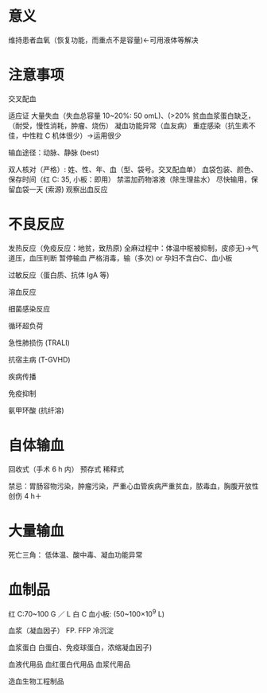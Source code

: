 # 意义
维持患者血氧（恢复功能，而重点不是容量)←可用液体等解决

# 注意事项
交叉配血

适应证
大量失血（失血总容量 10~20%: 50 omL)、(>20%
贫血血浆蛋白缺乏，（耐受，慢性消耗，肿瘤、烧伤）
凝血功能异常（血友病）
重症感染（抗生素不佳，中性粒 C 机体很少）→运用很少

输血途径：动脉、静脉 (best)

双人核对（严格）: 姓、性、年、血（型、袋号。交叉配血单）
血袋包装、颜色、保存时间（红 C: 35, 小板：即用）
禁滥加药物溶液（除生理盐水）
尽快输用，保留血袋一天 (索源)
观察出血反应

# 不良反应
发热反应（免疫反应：地贫，致热原) 
全麻过程中：体温中枢被抑制，皮疹无)→气道压，血压判断
暂停输血
严格消毒，输（多次) or 孕妇不含白C、血小板

过敏反应（蛋白质、抗体 IgA 等)

溶血反应

细菌感染反应

循环超负荷

急性肺损伤 (TRALI)

抗宿主病 (T-GVHD)

疾病传播

免疫抑制


氨甲环酸 (抗纤溶) 

# 自体输血
回收式（手术 6 h 内）
预存式
稀释式

禁忌：胃肠容物污染，肿瘤污染，严重心血管疾病严重贫血，脓毒血，胸腹开放性创伤 4 h＋

# 大量输血
死亡三角：
低体温、酸中毒、凝血功能异常

# 血制品
红 C:70~100 G ／ L
白 C
血小板: (50~100×10<sup>9</sup> L)

血浆（凝血因子）
FP. FFP
冷沉淀

血浆蛋白
白蛋白、免疫球蛋白，浓缩凝血因子)

血液代用品
血红蛋白代用品
血浆代用品

造血生物工程制品







